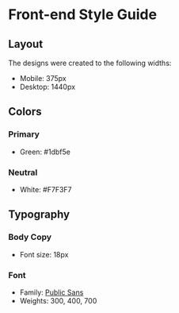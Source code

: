 # Front-end Style Guide

## Layout

The designs were created to the following widths:

- Mobile: 375px
- Desktop: 1440px

## Colors

### Primary

- Green: #1dbf5e

### Neutral

- White: #F7F3F7

## Typography

### Body Copy

- Font size: 18px

### Font

- Family: [Public Sans](https://fonts.google.com/specimen/Public+Sans)
- Weights: 300, 400, 700